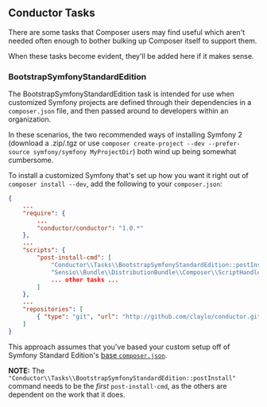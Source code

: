 ## Conductor Tasks

There are some tasks that Composer users may find useful which aren't 
needed often enough to bother bulking up Composer itself to support them.

When these tasks become evident, they'll be added here if it makes sense.

### BootstrapSymfonyStandardEdition

The BootstrapSymfonyStandardEdition task is intended for use when customized
Symfony projects are defined through their dependencies in a `composer.json`
file, and then passed around to developers within an organization. 

In these scenarios, the two recommended ways of installing Symfony 2 
(download a .zip/.tgz or use `composer create-project --dev --prefer-source symfony/symfony MyProjectDir`) both 
wind up being somewhat cumbersome. 

To install a customized Symfony that's set up how you want it right out of
`composer install --dev`, add the following to your `composer.json`:

```json
{
    ...
    "require": {
        ...
        "conductor/conductor": "1.0.*"
    },
    ...
    "scripts": {
        "post-install-cmd": [
            "Conductor\\Tasks\\BootstrapSymfonyStandardEdition::postInstall",
            "Sensio\\Bundle\\DistributionBundle\\Composer\\ScriptHandler::buildBootstrap",
            ... other tasks ...
        ]
    },
    ...
    "repositories": [
        { "type": "git", "url": "http://github.com/claylo/conductor.git" }
    ]
}
```

This approach assumes that you've based your custom setup off of 
Symfony Standard Edition's [base `composer.json`](https://github.com/symfony/symfony-standard/blob/master/composer.json).

**NOTE:** The `"Conductor\\Tasks\\BootstrapSymfonyStandardEdition::postInstall"` command
needs to be the _first_ `post-install-cmd`, as the others are dependent on the work
that it does.